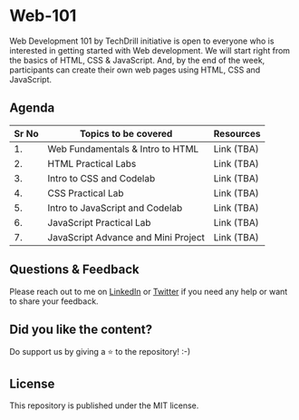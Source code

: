 # Web-101

Web Development 101 by TechDrill initiative is open to everyone who is interested in getting started with Web development. We will start right from the basics of HTML, CSS & JavaScript. And, by the end of the week, participants can create their own web pages using HTML, CSS and JavaScript.

## Agenda

| Sr No | Topics to be covered                | Resources  |
| ----- | ----------------------------------- | ---------- |
| 1.    | Web Fundamentals & Intro to HTML    | Link (TBA) |
| 2.    | HTML Practical Labs                 | Link (TBA) |
| 3.    | Intro to CSS and Codelab            | Link (TBA) |
| 4.    | CSS Practical Lab                   | Link (TBA) |
| 5.    | Intro to JavaScript and Codelab     | Link (TBA) |
| 6.    | JavaScript Practical Lab            | Link (TBA) |
| 7.    | JavaScript Advance and Mini Project | Link (TBA) |

## Questions & Feedback

Please reach out to me on [LinkedIn](https://www.linkedin.com/in/kartikderasari/) or [Twitter](https://twitter.com/kartik_derasari) if you need any help or want to share your feedback.

## Did you like the content?

Do support us by giving a ⭐ to the repository! :-)

## License

This repository is published under the MIT license.

